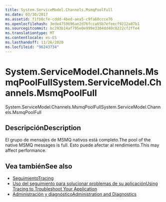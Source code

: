 ```yaml
---
title: System.ServiceModel.Channels.MsmqPoolFull
ms.date: 03/30/2017
ms.assetid: f1fb0cfe-cddd-4bed-aea5-c9fa60ccce76
ms.openlocfilehash: 3ede4759696ae2d76fcca65b7efeecf9212a87b1
ms.sourcegitcommit: bc293b14af795e0e999e3304dd40c0222cf2ffe4
ms.translationtype: MT
ms.contentlocale: es-ES
ms.lasthandoff: 11/26/2020
ms.locfileid: "96243734"
---
```

# <a name="systemservicemodelchannelsmsmqpoolfull"></a><span data-ttu-id="99359-102">System.ServiceModel.Channels.MsmqPoolFull</span><span class="sxs-lookup"><span data-stu-id="99359-102">System.ServiceModel.Channels.MsmqPoolFull</span></span>

<span data-ttu-id="99359-103">System.ServiceModel.Channels.MsmqPoolFull</span><span class="sxs-lookup"><span data-stu-id="99359-103">System.ServiceModel.Channels.MsmqPoolFull</span></span>  
  
## <a name="description"></a><span data-ttu-id="99359-104">Descripción</span><span class="sxs-lookup"><span data-stu-id="99359-104">Description</span></span>  

 <span data-ttu-id="99359-105">El grupo de mensajes de MSMQ nativos está completo.</span><span class="sxs-lookup"><span data-stu-id="99359-105">The pool of the native MSMQ messages is full.</span></span> <span data-ttu-id="99359-106">Esto puede afectar al rendimiento.</span><span class="sxs-lookup"><span data-stu-id="99359-106">This may affect performance.</span></span>  
  
## <a name="see-also"></a><span data-ttu-id="99359-107">Vea también</span><span class="sxs-lookup"><span data-stu-id="99359-107">See also</span></span>

- [<span data-ttu-id="99359-108">Seguimiento</span><span class="sxs-lookup"><span data-stu-id="99359-108">Tracing</span></span>](index.md)
- [<span data-ttu-id="99359-109">Uso del seguimiento para solucionar problemas de su aplicación</span><span class="sxs-lookup"><span data-stu-id="99359-109">Using Tracing to Troubleshoot Your Application</span></span>](using-tracing-to-troubleshoot-your-application.md)
- [<span data-ttu-id="99359-110">Administración y diagnóstico</span><span class="sxs-lookup"><span data-stu-id="99359-110">Administration and Diagnostics</span></span>](../index.md)
